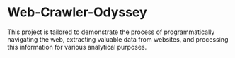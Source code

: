 # Web-Crawler-Odyssey
This project is tailored to demonstrate the process of programmatically navigating the web, extracting valuable data from websites, and processing this information for various analytical purposes.
